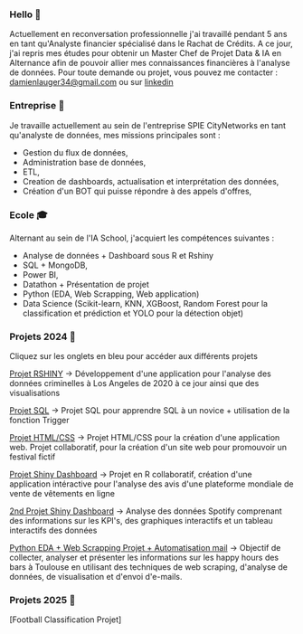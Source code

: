 ### Hello 👋

Actuellement en reconversation professionnelle j'ai travaillé pendant 5 ans en tant qu'Analyste financier spécialisé dans le Rachat de Crédits. A ce jour, j'ai repris mes études pour obtenir un Master Chef de Projet Data & IA en Alternance afin de pouvoir allier mes connaissances financières à l'analyse de données. 
Pour toute demande ou projet, vous pouvez me contacter : damienlauger34@gmail.com ou sur [linkedin](https://www.linkedin.com/in/damien-lauger-8aa64a151)

### Entreprise 🏢 
Je travaille actuellement au sein de l'entreprise SPIE CityNetworks en tant qu'analyste de données, mes missions principales sont : 
- Gestion du flux de données,
- Administration base de données,
- ETL, 
- Creation de dashboards, actualisation et interprétation des données,
- Création d'un BOT qui puisse répondre à des appels d'offres,

### Ecole 🎓 
Alternant au sein de l'IA School, j'acquiert les compétences suivantes : 

- Analyse de données + Dashboard sous R et Rshiny
- SQL + MongoDB,
- Power BI,
- Datathon + Présentation de projet
- Python (EDA, Web Scrapping, Web application)
- Data Science (Scikit-learn, KNN, XGBoost, Random Forest pour la classification et prédiction et YOLO pour la détection objet)
  
### Projets 2024 💼 
Cliquez sur les onglets en bleu pour accéder aux différents projets

[Projet RSHINY](https://github.com/DamienL31/RshineApp) -> Développement d'une application pour l'analyse des données criminelles à Los Angeles de 2020 à ce jour ainsi que des visualisations 

[Projet SQL](https://view.genial.ly/65607ac013dc120011ad03e1/presentation-presentation-projet-de-recherches) -> Projet SQL pour apprendre SQL à un novice + utilisation de la fonction Trigger

[Projet HTML/CSS](https://github.com/DamienL31/Website-HTML-Festival.git) -> Projet HTML/CSS pour la création d'une application web. Projet collaboratif, pour la création d'un site web pour promouvoir un festival fictif

[Projet Shiny Dashboard](https://github.com/DamienL31/Dashboard-RShinny-ShopperSentiments.git) -> Projet en R collaboratif, création d'une application intéractive pour l'analyse des avis d'une plateforme mondiale de vente de vêtements en ligne

[2nd Projet Shiny Dashboard](https://github.com/DamienL31/ProjetR.git) -> Analyse des données Spotify comprenant des informations sur les KPI's, des graphiques interactifs et un tableau interactifs des données 

[Python EDA + Web Scrapping Projet + Automatisation mail](https://github.com/DamienL31/Projet_Bars_Toulouse.git) -> Objectif de collecter, analyser et présenter les informations sur les happy hours des bars à Toulouse en utilisant des techniques de web scraping, d'analyse de données, de visualisation et d'envoi d'e-mails.

### Projets 2025 💼 

[Football Classification Projet] 

